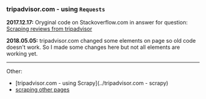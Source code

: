 
### tripadvisor.com - using `Requests`

**2017.12.17:** Oryginal code on Stackoverflow.com in answer for question: [Scraping reviews from tripadvisor](https://stackoverflow.com/a/47858268/1832058)

**2018.05.05:** tripadvisor.com changed some elements on page so old code doesn't work. So I made some changes here but not all elements are working yet.

---

Other:

- [tripadvisor.com - using Scrapy](../tripadvisor.com - scrapy)
- [scraping other pages](..)
